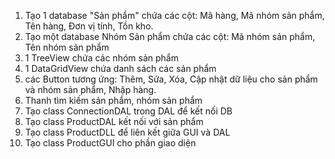 1. Tạo 1 database "Sản phẩm" chứa các cột: Mã hàng, Mã nhóm sản phẩm, Tên hàng, Đơn vị tính, Tồn kho.
2. Tạo một database Nhóm Sản phẩm chứa các cột: Mã nhóm sản phẩm, Tên nhóm sản phẩm
3. 1 TreeView chứa các nhóm sản phẩm
4. 1 DataGridView chứa danh sách các sản phẩm
5. các Button tương ứng: Thêm, Sửa, Xóa, Cập nhật dữ liệu cho sản phẩm và nhóm sản phẩm, Nhập hàng.
6. Thanh tìm kiếm sản phẩm, nhóm sản phẩm
7. Tạo class ConnectionDAL trong DAL để kết nối DB
8. Tạo class ProductDAL kết nối với sản phẩm
9. Tạo class ProductDLL để liên kết giữa GUI và DAL
10. Tạo class ProductGUI cho phần giao diện
